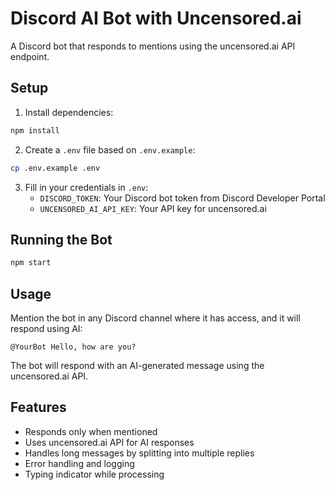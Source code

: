# Discord AI Bot with Uncensored.ai

A Discord bot that responds to mentions using the uncensored.ai API endpoint.

## Setup

1. Install dependencies:
```bash
npm install
```

2. Create a `.env` file based on `.env.example`:
```bash
cp .env.example .env
```

3. Fill in your credentials in `.env`:
   - `DISCORD_TOKEN`: Your Discord bot token from Discord Developer Portal
   - `UNCENSORED_AI_API_KEY`: Your API key for uncensored.ai

## Running the Bot

```bash
npm start
```

## Usage

Mention the bot in any Discord channel where it has access, and it will respond using AI:

```
@YourBot Hello, how are you?
```

The bot will respond with an AI-generated message using the uncensored.ai API.

## Features

- Responds only when mentioned
- Uses uncensored.ai API for AI responses
- Handles long messages by splitting into multiple replies
- Error handling and logging
- Typing indicator while processing